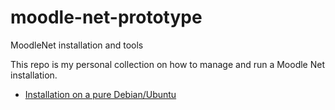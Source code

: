# moodle-net-prototype
MoodleNet installation and tools

This repo is my personal collection on how to manage and run a Moodle Net installation.

* [Installation on a pure Debian/Ubuntu](./install_debian.md)

